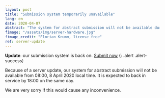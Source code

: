 ```yaml
---
layout: post
title: "Submission system temporarily unavailable"
lang: en
date: 2020-04-07
abstract: "The system for abstract submission will not be available during server update."
fimage: "/assets/img/server-hardware.jpg"
fimage_credit: "Florian Krumm, license free"
ref: server-update
---
```

**Update**: our submission system is back on. [Submit now](/take-part/)
{: .alert .alert-success}

Because of a server update, our system for abstract submission will not be available from 08:00, 8 April 2020 local time. It is expected to back in service by 18:00 on the same day.

We are very sorry if this would cause any inconvenience.
